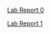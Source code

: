 [Lab Report 0](JasonDai1219.github.io/cse15l-lab-reports/lab-report-1-week-0.html)

[Lab Report 1](lab-report-1-week-1.md)
